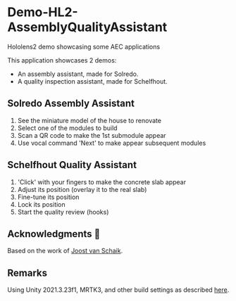 # Demo-HL2-AssemblyQualityAssistant
Hololens2 demo showcasing some AEC applications

This application showcases 2 demos:

- An assembly assistant, made for Solredo.
- A quality inspection assistant, made for Schelfhout.

## Solredo Assembly Assistant
1. See the miniature model of the house to renovate
2. Select one of the modules to build
3. Scan a QR code to make the 1st submodule appear
4. Use vocal command 'Next' to make appear subsequent modules

## Schelfhout Quality Assistant
1. 'Click' with your fingers to make the concrete slab appear
2. Adjust its position (overlay it to the real slab)
3. Fine-tune its position
4. Lock its position
5. Start the quality review (hooks)

## Acknowledgments :pray:
Based on the work of [Joost van Schaik](https://github.com/LocalJoost).

## Remarks
Using Unity 2021.3.23f1, MRTK3, and other build settings as described [here](https://github.com/LocalJoost/QRCodeService/tree/serviceframework).
